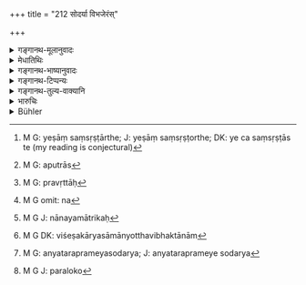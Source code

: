 +++
title = "212 सोदर्या विभजेरंस्"

+++

<details><summary>गङ्गानथ-मूलानुवादः</summary>

His uterine brothers, coming together, shall divide it equally; as also the united brothers and consanguineous sisters.—(212)
</details>

<details><summary>मेधातिथिः</summary>

**सोदर्या भ्रातरो** येषां संसृष्टा अर्थास् ते[^५६०] गृह्णीयुः । **भगिन्यश् च सनाभयः** । सोदर्या अप्रत्तास्[^५६१] ता हि सनाभिव्यपदेश्याः । प्रत्ताः[^५६२] पुनः प्रतिगोत्रभावम् अनुभवन्तीति न भ्रातॄणां सनाभयः । **ये च संसृष्टा** इति । **च**शब्दो भगिनीं समुच्चिनोति । न[^५६३] त्व् इयम् आशङ्का कर्तव्या "सोदर्या गृह्णीयुर् **ये च भ्रातरः संसृष्टा**ः" इति । तथा सत्य् असोदर्याणाम् अपि संसृष्टानां भागः प्रसज्येत । सन्त्य् एव सोदर्या असंसृष्टाः संसृष्टाश् च सोदर्या, यत्र सन्ति तत्रोभयोर् अपि विभागेन विभागं गृह्णीयुः । न चेदं विरुध्येत ।


[^५६३]:
     M G omit: na


[^५६२]:
     M G: pravṛttāḥ


[^५६१]:
     M G: aputrās


[^५६०]:
     M G: yeṣāṃ saṃsṛṣṭārthe; J: yeṣāṃ saṃsṛṣṭorthe; DK: ye ca saṃsṛṣṭās te (my reading is conjectural)

- अन्योदर्यस् तु संसृष्टी नान्योदर्यो धनं हरेत् ।

- असंसृष्टो ऽपि वादद्यात् सोदर्यो नानयमातृकः[^५६४] ॥ ( य्ध् २.१४३)


[^५६४]:
     M G J: nānayamātrikaḥ

अस्यायम् अर्थः । सापत्नो भ्राता सत्य् अपि संसृष्टित्वे न गृह्णाति, यदा सोदर्यो ऽसंसृष्टो ऽपि विद्यते । सोदर्याणां मध्याद् येन संसृष्टः स एव नान्याह्, सत्य् अपि सोदर्यत्वे । तद् उक्तम् "संसृष्टिनस् तु संसृष्टी सोदर्यस्य तु सोदरः" (य्ध् २.१४२) इति । यदा तु सोदरा नैव सन्ति तदा यैर् एव सापत्नैः संसृष्टस् त एव गृह्णीयुर् न त्व् इतरे । नोदर्यविभक्तानां सह वसतां महानिकटम् आवसत्य् अपि सांनिध्यं विशेषकार्यं सामान्योत्थं विभक्तानाम्[^५६५] अपि विज्ञायत इत्य् आहुः । 


[^५६५]:
     M G DK: viśeṣakāryasāmānyotthavibhaktānām

- तेन विभक्तानाम् अप्य् अन्यतरस्मिन् प्रमीते[^५६६] सोदर्य एव गृह्णीयान् नास्य भागः परिलुप्यते । 


[^५६६]:
     M G: anyataraprameyasodarya; J: anyataraprameye sodarya

- न चैतच् चोदनीयम् "नैवास्य तदानीं भाग उत्थितः परिलोपो[^५६७] वा चिन्त्यते" । 


[^५६७]:
     M G J: paraloko

- यत उक्तम्- "समुत्पन्ने वाच्यः स्वामी" इति । "अनीशास् ते हि जीवतोः" (म्ध् ९.१०४) इति ॥ ९.२१२ ॥

_तत्र पुतुर् ऊर्ध्वं समनन्तरम् एव पुत्राणां स्वाम्यं दर्शयति_ ।[^५६८]
</details>

<details><summary>गङ्गानथ-भाष्यानुवादः</summary>

The property shall be taken by those ‘*uterine brothers*’ who may have been ‘*united*’ with him in property;—also ‘*consanguineous*
*sisters*’—*i.e*., those that are unmarried; it is only these that are
called ‘*consanguineous, sanābhi*’ (which is the term used in the text); those that are married go over to the ‘family’ of their husbands, and hence no longer remain ‘consanguineous’ to their brothers.

‘*And those brothers that are united*’.—The particle ‘*ca*,’ ‘and,’ includes the ‘sisters’ also.

This should not he taken to mean that the property shall be taken ‘by the uterine brothers, and also *by such brothers as may be united*.’ As in that case those others also who are *not uterine*, but *united*, would be entitled to a share in the property. Among the *uterine* brothers, there may he some that are *united* and others that are *not united*; and where there are *uterine* brothers, united and not united, it is these that would divide the property among themselves.

Nor would this militate against the following text—‘A brother born of another mother, even though united, shall not take the property of his half-brother; while a uterine brother, even though not united, shall take it, but not the brother born of a different mother.’ (*Yājñavalkya*, 2.139). The meaning of this is as follows:—‘Even though united, the half-brother does not receive the property, if a uterine brother is there, even though not united; while among the uterine brothers, he alone shall receive it who is *united*, and not any other, notwithstanding his uterine character.’ This is what has been declared in the text—‘Of one who is united with another brother, this united brother shall receive the property; and the uterine brother that of another uterine brother.’ (*Yajñāvalkya*, 2.138). When, however, there are no *uterine* brothers at all, then the property shall be taken by such half-brothers as may be united, and none others. Among uterine brothers, even when separated, there is always some sort of ‘proximity,’ due to their living near one another; so that the function of the
*uterine* brother would, in a general way, be accomplished by even those
that may have separated. Hence it is that, among such uterine brothers also as may have separated, if one dies, his property shall go to the other uterine brother, whose share in the property can never totally disappear.

It would not be right to argue against this that—“at the time in question the share of the separated brother can never come up at all, and hence there is nothing that would disappear or not disappear.” Since it has been declared that ‘the son becomes the owner of the property as soon as he is born’ (so that the ownership of all brothers over the ancestral property is innate in them);—but so long as the parents are alive, they have no mastery over it’ (9.104); which shows that all the sons acquire ownership immediately after the father’s death.—(212)
</details>

<details><summary>गङ्गानथ-टिप्पन्यः</summary>

The share of a deceased or disqualified united brother goes first to the
reunited brothers of the full blood and to such sisters of the full
blood as are not married, next to such brothers of the full blood as had
not been reunited, and finally to the reunited half-brothers (Medhātithi
and Kullūka and Rāghavānanda);—first to the reunited full brothers,
secondly to the reunited half brothers, then to the full sisters
(Nārāyaṇa and Nandana).

The said persons inherit the property only on the failure of sons,
wives, daughters and parents (Kullūka, Rāghavānanda and Nārāyaṇa).

According to Nārāyaṇa what is here said refers to the property of one
who dies before partition; but according to others to that of a reunited
brother only.

This verse is quoted in *Mitākṣarā* (2.139), which adds the following
explanation:—‘This verse lays down the manner of disposing of the share
set aside in accordance with the preceding verse; which is as
follows:—The uterine brothers shall divide it; *i.e*., it shall be
divided equally among all his uterine brothers, those that were united
with him as well as those not so united and those who may have gone to
foreign lands; they should all come together and divide the said
property equally among themselves;—also those step-brothers who had been
united with him, and his uterine sisters; all these should divide it
equally among themselves.—The *Bālambhaṭṭī* has the following
notes:—That the *un-united* full brothers are meant by the first half is
shown by the mention of the ‘united’ in the second half;—that the second
half refers to *half* brothers is shown by the mention of ‘*uterine*’
brothers in the first half;—the half-brothers meant here must be
understood to be of the same caste as the original owner.

It is quoted in *Madanapārijāta* (p. 679), which has the following
notes:—The mention of ‘uterine’ in the first half and of ‘brothers,’ in
the second half indicate that the latter stands for *half-brothers*;—the
mention of ‘united’ in the second half, and the omission of it in
connection with the ‘uterine brothers’ indicate that the uterine
brothers meant are those that were *un-united*. Thus then the meaning of
this verse comes to be this:—The property that has been set aside as the
share of the disqualified person, shall be divided equally by his
un-united uterine brothers, who should all—even those who may have gone
to other lands—come together for the division; as also the step-brothers
of the same caste as the original owner, who were united with him, and
also his uterine sisters. All these, beginning from the un-united
uterine brothers and ending with the uterine sisters, should divide the
property equally among themselves. That the half-brothers meant here are
those of the same caste as the owner is shown by the fact that for the
brothers of *different* castes, different shares have been laid down.

It is quoted in *Aparārka* (p. 749), which adds the following
explanation—The said share should be taken by those uterine brothers who
were united with the original owner, and not those who were not united,
even though they be his uterine brothers; if there be no *united*
uterine brothers, then it shall be divided among all his uterine
brothers equally—without any inequality due to seniority and so
forth;—if there be no uterine brothers, then it shall go to the uterine
sisters;—and if there be no uterine sisters, then it shall go to the
step-sisters and step-brothers.

It is quoted in *Vivādaratnākara* (p. 601), which adds the following
notes—‘*Sodary* *āḥ*’ qualifies ‘*bhrātaraḥ*’ (of the second line); so
that the meaning is that among his ‘brothers’ only those will divide the
said property who fulfill the conditions of being both ‘uterine’ and
‘united and also the uterine sisters who are *unmarried*.

It is quoted in *Parāśaramādhava* (Vyavahāra, p. 362), which explains
the meaning to be that the said property shall be taken by the
*un-united* uterine brothers, and the *united* half-brothers, and the
uterine sisters,—all coming together, even those who may have gone to
other lands; it being divided among these equally;—and in
*Vivādacintāmaṇi* (Calcutta, p. 158), as countenancing the view that
brothers, even though uterine, have no share, if they did not live
jointly.
</details>

<details><summary>गङ्गानथ-तुल्य-वाक्यानि</summary>

**(verses 9.211-212)  
**

See Comparative notes for [Verse
9.211].
</details>

<details><summary>भारुचिः</summary>

असंसृष्टाणां सोद]राणांस् तं विभजेरन् न सापत्नाः, सति तु संसर्गे ये संसृष्टास् ते विभजेरन्, न सोदर्या अप्य् असंसृष्टाः ॥ ९.२१२ ॥
</details>

<details><summary>Bühler</summary>

212	His uterine brothers, having assembled together, shall equally divide it, and those brothers who were reunited (with him) and the uterine sisters.
</details>

